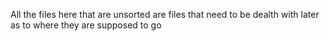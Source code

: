 All the files here that are unsorted are files that need to be dealth with later as to where they are supposed to go